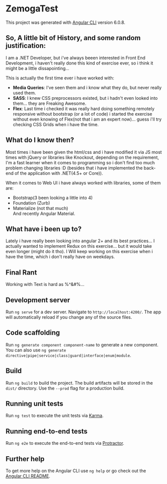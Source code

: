 # ZemogaTest

This project was generated with [Angular CLI](https://github.com/angular/angular-cli) version 6.0.8.

## So, A little bit of History, and some random justification:
I am a .NET Developer, but i've always beeen interested in Front End Development, i haven't really done this kind of exercise ever, so i think it might be a little dissapointing...

This is actually the first time ever i have worked with:
- **Media Queries**: I've seen them and i know what they do, but never really used them.
- **SASS**: I knew CSS preprocessors existed, but i hadn't even looked into them... they are Freaking Awesome.
- **Flex**: Last time i checked it was really hard doing something remotely responsive without bootstrap (or a lot of code) i started the exercise without even knowing of Flex(not that i am an expert now)... guess i'll try checking CSS Grids when i have the time.

## What do I know then?
Most times i have been given the html/css and i have modified it via JS most times with jQuery or libraries like Knockout, depending on the requirement, I'm a fast learner when it comes to programming so i don't find too much problem changing libraries :D (besides that i have implemented the back-end of the application with .NET(4.5+ or Core)).  
  
When it comes to Web UI i have always worked with libraries, some of them are:
- Bootstrap(3 been looking a little into 4)
- Foundation (Zurb)
- Materialize (not that much)  
And recently Angular Material.

## What have i been up to?
Lately i have really been looking into angular 2+ and its best practices... I actually wanted to implement Redux on this exercise... but it would take even longer (might do it tho).
I Will keep working on this exercise when i have the time, which i don't really have on weekdays.

## Final Rant
Working with Text is hard as %^&#%...

## Development server

Run `ng serve` for a dev server. Navigate to `http://localhost:4200/`. The app will automatically reload if you change any of the source files.

## Code scaffolding

Run `ng generate component component-name` to generate a new component. You can also use `ng generate directive|pipe|service|class|guard|interface|enum|module`.

## Build

Run `ng build` to build the project. The build artifacts will be stored in the `dist/` directory. Use the `--prod` flag for a production build.

## Running unit tests

Run `ng test` to execute the unit tests via [Karma](https://karma-runner.github.io).

## Running end-to-end tests

Run `ng e2e` to execute the end-to-end tests via [Protractor](http://www.protractortest.org/).

## Further help

To get more help on the Angular CLI use `ng help` or go check out the [Angular CLI README](https://github.com/angular/angular-cli/blob/master/README.md).
